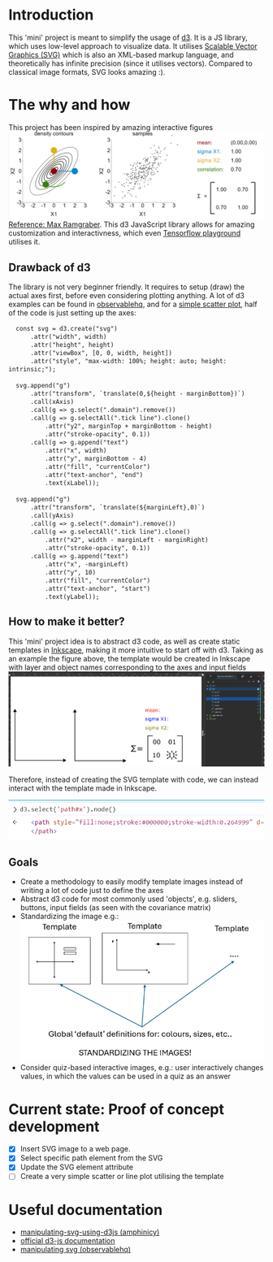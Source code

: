 # Introduction

This 'mini' project is meant to simplify the usage of [d3](https://d3js.org/). It is a JS library, which uses low-level approach to visualize data. It utilises [Scalable Vector Graphics (SVG)](https://developer.mozilla.org/en-US/docs/Web/SVG) which is also an XML-based markup language, and theoretically has infinite precision (since it utilises vectors). Compared to classical image formats, SVG looks amazing :).

# The why and how

This project has been inspired by amazing interactive figures ![interactive-figure](/Images/bivariate_interactive_image.png) [Reference: Max Ramgraber](https://www.maxramgraber.com/interactive/Gaussian-parameters). This d3 JavaScript library allows for amazing customization and interactivness, which even [Tensorflow playground](https://playground.tensorflow.org/) utilises it.

## Drawback of d3

The library is not very beginner friendly. It requires to setup (draw) the actual axes first, before even considering plotting anything. A lot of d3 examples can be found in [observablehq](https://observablehq.com/@d3/gallery), and for a [simple scatter plot](https://observablehq.com/@d3/connected-scatterplot), half of the code is just setting up the axes:

```
  const svg = d3.create("svg")  
      .attr("width", width)
      .attr("height", height)
      .attr("viewBox", [0, 0, width, height])
      .attr("style", "max-width: 100%; height: auto; height: intrinsic;");

  svg.append("g")
      .attr("transform", `translate(0,${height - marginBottom})`)
      .call(xAxis)
      .call(g => g.select(".domain").remove())
      .call(g => g.selectAll(".tick line").clone()
          .attr("y2", marginTop + marginBottom - height)
          .attr("stroke-opacity", 0.1))
      .call(g => g.append("text")
          .attr("x", width)
          .attr("y", marginBottom - 4)
          .attr("fill", "currentColor")
          .attr("text-anchor", "end")
          .text(xLabel));

  svg.append("g")
      .attr("transform", `translate(${marginLeft},0)`)
      .call(yAxis)
      .call(g => g.select(".domain").remove())
      .call(g => g.selectAll(".tick line").clone()
          .attr("x2", width - marginLeft - marginRight)
          .attr("stroke-opacity", 0.1))
      .call(g => g.append("text")
          .attr("x", -marginLeft)
          .attr("y", 10)
          .attr("fill", "currentColor")
          .attr("text-anchor", "start")
          .text(yLabel));

```

## How to make it better?

This 'mini' project idea is to abstract d3 code, as well as create static templates in [Inkscape](https://inkscape.org/), making it more intuitive to start off with d3. Taking as an example the figure above, the template would be created in Inkscape with layer and object names corresponding to the axes and input fields
![template-image](/Images/inkscape-static_template.png)

Therefore, instead of creating the SVG template with code, we can instead interact with the template made in Inkscape.

![d3-interaction](/Images/d3_select_axis.png)

## Goals

- Create a methodology to easily modify template images instead of writing a lot of code just to define the axes
- Abstract d3 code for most commonly used 'objects', e.g. sliders, buttons, input fields (as seen with the covariance matrix)
- Standardizing the image e.g.: ![image-standard](/Images/image_standards.png)
- Consider quiz-based interactive images, e.g.: user interactively changes values, in which the values can be used in a quiz as an answer

# Current state: Proof of concept development

- [x] Insert SVG image to a web page.
- [x] Select specific path element from the SVG
- [x] Update the SVG element attribute
- [ ] Create a very simple scatter or line plot utilising the template

# Useful documentation

- [manipulating-svg-using-d3js (amphinicy)](https://www.amphinicy.com/blog/post/manipulating-svg-using-d3js-library)
- [official d3-js documentation](https://d3js.org/d3-selection/modifying)
- [manipulating svg (observablehq)](https://observablehq.com/@mbostock/manipulating-svg-files)

